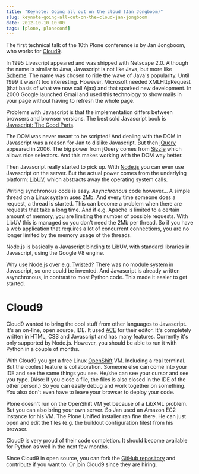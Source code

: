 ```yaml
---
title: "Keynote: Going all out on the cloud (Jan Jongboom)"
slug: keynote-going-all-out-on-the-cloud-jan-jongboom
date: 2012-10-10 10:00
tags: [plone, ploneconf]
---
```


The first technical talk of the 10th Plone conference is by Jan Jongboom, who
works for [Cloud9](https://c9.io/).

In 1995 Livescript appeared and was shipped with Netscape
2.0. Although the name is similar to Java, Javascript is not like
Java, but more like
[Scheme](http://en.wikipedia.org/wiki/Scheme_(programming_language)). The
name was chosen to ride the wave of Java's popularity. Until 1999 it
wasn't too interesting. However, Microsoft needed XMLHttpRequest (that
basis of what we now call Ajax) and that sparked new development. In
2000 Google launched Gmail and used this technology to show mails in
your page without having to refresh the whole page.

Problems with Javascript is that the implementation differs between
browsers and browser versions. The best sold Javascript book is
[Javascript: The Good Parts](http://shop.oreilly.com/product/9780596517748.do).

The DOM was never meant to be scripted! And dealing with the DOM in
Javascript was a reason for Jan to dislike Javascript. But then
[jQuery](http://jquery.com/) appeared in 2006. The big power from
jQuery comes from [Sizzle](http://sizzlejs.com/) which allows nice
selectors. And this makes working with the DOM way better.

Then Javascript really started to pick up. With
[Node.js](http://nodejs.org/) you can even use Javascript on the
server. But the actual power comes from the underlying platform:
[LibUV](https://github.com/joyent/libuv), which abstracts away the
operating system calls.

Writing synchronous code is easy. *Asynchronous* code however... A
simple thread on a Linux system uses 2Mb. And every time someone does
a request, a thread is started. This can become a problem when there
are requests that take a long time. And if e.g. Apache is limited to a
certain amount of memory, you are limiting the number of possible
requests. With LibUV this is managed so you don't need the 2Mb per
thread. So if you have a web application that requires a lot of
concurrent connections, you are no longer limited by the memory usage
of the threads.

Node.js is basically a Javascript binding to LibUV, with standard
libraries in Javascript, using the Google V8 engine.

Why use Node.js over e.g. [Twisted](http://twistedmatrix.com/trac/)?
There was no module system in Javascript, so one could be
invented. And Javascript is already written asynchronous, in contrast
to most Python code. This made it easier to get started.

# Cloud9

Cloud9 wanted to bring the cool stuff from other languages to
Javascript. It's an on-line, open source, IDE. It used
[ACE](http://ace.ajax.org/) for their editor. It's completely written
in HTML, CSS and Javascript and has many features. Currently it's only
supported by Node.js. However, you should be able to run it with
Python in a couple of months.

With Cloud9 you get a free Linux
[OpenShift](https://openshift.redhat.com/app/) VM. Including a real
terminal. But the coolest feature is collaboration. Someone else can
come into your IDE and see the same things you see. He/she can see
your cursor and see you type. (Also: If you close a file, the files is
also closed in the IDE of the other person.) So you can easily debug
and work together on something. You also don't even have to leave your
browser to deploy your code.

Plone doesn't run on the OpenShift VM yet because of a LibXML
problem. But you can also bring your own server. So Jan used an Amazon
EC2 instance for his VM. The Plone Unified installer ran fine
there. He can just open and edit the files (e.g. the buildout
configuration files) from his browser.

Cloud9 is very proud of their code completion. It should become
available for Python as well in the next few months.

Since Cloud9 in open source, you can fork the
[GitHub repository](https://github.com/ajaxorg/cloud9) and contribute
if you want to. Or join Cloud9 since they are hiring.
